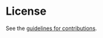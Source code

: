# License

See the
[guidelines for contributions](https://github.com/cdrplus/cdrplus-admission-control/blob/main/CONTRIBUTING.md).
